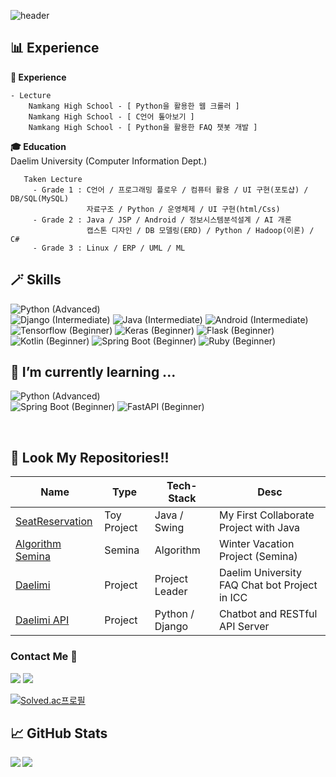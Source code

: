 ![header](https://capsule-render.vercel.app/api?type=waving&color=0:FFEBCD,100:7FFFD4&height=300&section=header&text=Hello%20World!&fontSize=90&animation=fadeIn&fontAlignY=38&desc=Hod0ri's%20GitHub%20Profile&descAlignY=51&descAlign=62)
## 📊 Experience
   **🔭 Experience**  
   ```
   - Lecture
       Namkang High School - [ Python을 활용한 웹 크롤러 ]
       Namkang High School - [ C언어 톺아보기 ]
       Namkang High School - [ Python을 활용한 FAQ 챗봇 개발 ]
   ```
   **🎓 Education**  
   Daelim University (Computer Information Dept.)
   ```
      Taken Lecture
        - Grade 1 : C언어 / 프로그래밍 플로우 / 컴퓨터 활용 / UI 구현(포토샵) / DB/SQL(MySQL)
                    자료구조 / Python / 운영체제 / UI 구현(html/Css)
        - Grade 2 : Java / JSP / Android / 정보시스템분석설계 / AI 개론
                    캡스톤 디자인 / DB 모델링(ERD) / Python / Hadoop(이론) / C#
        - Grade 3 : Linux / ERP / UML / ML
   ```
## 🪄 Skills
   ![Python (Advanced)](https://img.shields.io/badge/python-Advanced-gold?style=for-the-badge&logo=python)  
   ![Django (Intermediate)](https://img.shields.io/badge/Django-intermediate-silver?style=for-the-badge&logo=Django)
   ![Java (Intermediate)](https://img.shields.io/badge/Java-intermediate-silver?style=for-the-badge&logo=Java)
   ![Android (Intermediate)](https://img.shields.io/badge/Android-intermediate-silver?style=for-the-badge&logo=Android)  
   ![Tensorflow (Beginner)](https://img.shields.io/badge/Tensorflow-Beginner-green?style=for-the-badge&logo=Tensorflow)
   ![Keras (Beginner)](https://img.shields.io/badge/Keras-Beginner-green?style=for-the-badge&logo=Keras)
   ![Flask (Beginner)](https://img.shields.io/badge/Flask-Beginner-green?style=for-the-badge&logo=Flask)
   ![Kotlin (Beginner)](https://img.shields.io/badge/Kotlin-Beginner-green?style=for-the-badge&logo=Kotlin)
   ![Spring Boot (Beginner)](https://img.shields.io/badge/SpringBoot-Beginner-green?style=for-the-badge&logo=SpringBoot)
   ![Ruby (Beginner)](https://img.shields.io/badge/Ruby-Beginner-green?style=for-the-badge&logo=Ruby)
   <br />
   
## 🌱 I’m currently learning ...
![Python (Advanced)](https://img.shields.io/badge/python-Advanced-gold?style=for-the-badge&logo=python)  
![Spring Boot (Beginner)](https://img.shields.io/badge/SpringBoot-Beginner-green?style=for-the-badge&logo=SpringBoot) 
  ![FastAPI (Beginner)](https://img.shields.io/badge/FastAPI-Beginner-green?style=for-the-badge&logo=FastAPI) 

   <br />
   
## 🙋 Look My Repositories!!
|Name|Type|Tech-Stack|Desc|
|---|---|---|---|
|[SeatReservation](https://github.com/Hod0ri/SeatReservation)|Toy Project|Java / Swing|My First Collaborate Project with Java|
|[Algorithm Semina](https://github.com/Hod0ri/Algorithm_Semina)|Semina|Algorithm|Winter Vacation Project (Semina)|
|[Daelimi](https://github.com/DaelimICC/Daelimi)|Project|Project Leader|Daelim University FAQ Chat bot Project in ICC|
|[Daelimi API](https://github.com/DaelimICC/Daelimi_API)|Project|Python / Django|Chatbot and RESTful API Server|

### Contact Me 👋
<img src="https://img.shields.io/badge/Discord-5865F2?style=flat-square&logo=Discord&logoColor=white"/></a>
<a href="https://open.kakao.com/o/srQJ5hEd"><img src="https://img.shields.io/badge/Kakao_Talk-FFCD00?style=flat-square&logo=KakaoTalk&logoColor=brown&link=https://open.kakao.com/o/srQJ5hEd"/></a>

[![Solved.ac프로필](http://mazassumnida.wtf/api/v2/generate_badge?boj=jhd0238)](https://solved.ac/jhd0238)  

## 📈 GitHub Stats
<img align="left" src="https://github-readme-stats.vercel.app/api?username=Hod0ri&&layout=compact&count_private=true&show_icons=true&hide_border=true&card_width=200&include_all_commits=true&bg_color=0D1117&title_color=AEF71D&text_color=AEF71D&icon_color=FFFFFF"/>  
<img align="left" src="https://github-readme-stats.vercel.app/api/top-langs/?username=Hod0ri&layout=compact&hide_border=true&card_width=600&bg_color=0D1117&title_color=FFFFFF&text_color=FFFFFF&icon_color=FFFFFF"/>
